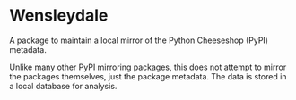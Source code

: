 Wensleydale
===========

A package to maintain a local mirror of the Python Cheeseshop (PyPI) metadata.

Unlike many other PyPI mirroring packages, this does not attempt to mirror
the packages themselves, just the package metadata. The data is stored in a
local database for analysis.
